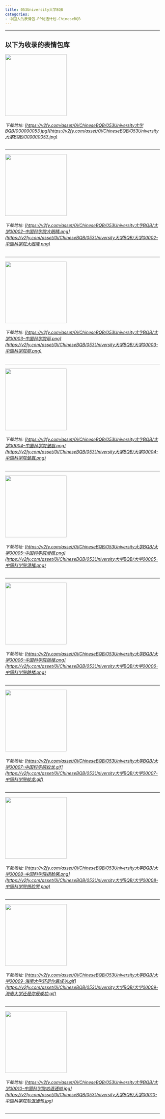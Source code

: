 ```yaml
---
title: 053University大学BQB
categories:
- 中国人的表情包-PP制造计划-ChineseBQB
---
```


------
## 以下为收录的表情包库

<!-- more -->

<img height='200px' style='height:200px;'  src='https://v2fy.com/asset/0i/ChineseBQB/053University大学BQB/000000053.jpg' data-original='https://v2fy.com/asset/0i/ChineseBQB/053University大学BQB/000000053.jpg' /><br/><h6>下载地址: [https://v2fy.com/asset/0i/ChineseBQB/053University大学BQB/000000053.jpg](https://v2fy.com/asset/0i/ChineseBQB/053University大学BQB/000000053.jpg)</h6><hr/><img height='200px' style='height:200px;'  src='https://v2fy.com/asset/0i/ChineseBQB/053University大学BQB/大学00002-中国科学院大眼睛.png' data-original='https://v2fy.com/asset/0i/ChineseBQB/053University大学BQB/大学00002-中国科学院大眼睛.png' /><br/><h6>下载地址: [https://v2fy.com/asset/0i/ChineseBQB/053University大学BQB/大学00002-中国科学院大眼睛.png](https://v2fy.com/asset/0i/ChineseBQB/053University大学BQB/大学00002-中国科学院大眼睛.png)</h6><hr/><img height='200px' style='height:200px;'  src='https://v2fy.com/asset/0i/ChineseBQB/053University大学BQB/大学00003-中国科学院耶.png' data-original='https://v2fy.com/asset/0i/ChineseBQB/053University大学BQB/大学00003-中国科学院耶.png' /><br/><h6>下载地址: [https://v2fy.com/asset/0i/ChineseBQB/053University大学BQB/大学00003-中国科学院耶.png](https://v2fy.com/asset/0i/ChineseBQB/053University大学BQB/大学00003-中国科学院耶.png)</h6><hr/><img height='200px' style='height:200px;'  src='https://v2fy.com/asset/0i/ChineseBQB/053University大学BQB/大学00004-中国科学院皱眉.png' data-original='https://v2fy.com/asset/0i/ChineseBQB/053University大学BQB/大学00004-中国科学院皱眉.png' /><br/><h6>下载地址: [https://v2fy.com/asset/0i/ChineseBQB/053University大学BQB/大学00004-中国科学院皱眉.png](https://v2fy.com/asset/0i/ChineseBQB/053University大学BQB/大学00004-中国科学院皱眉.png)</h6><hr/><img height='200px' style='height:200px;'  src='https://v2fy.com/asset/0i/ChineseBQB/053University大学BQB/大学00005-中国科学院滑稽.png' data-original='https://v2fy.com/asset/0i/ChineseBQB/053University大学BQB/大学00005-中国科学院滑稽.png' /><br/><h6>下载地址: [https://v2fy.com/asset/0i/ChineseBQB/053University大学BQB/大学00005-中国科学院滑稽.png](https://v2fy.com/asset/0i/ChineseBQB/053University大学BQB/大学00005-中国科学院滑稽.png)</h6><hr/><img height='200px' style='height:200px;'  src='https://v2fy.com/asset/0i/ChineseBQB/053University大学BQB/大学00006-中国科学院跳楼.png' data-original='https://v2fy.com/asset/0i/ChineseBQB/053University大学BQB/大学00006-中国科学院跳楼.png' /><br/><h6>下载地址: [https://v2fy.com/asset/0i/ChineseBQB/053University大学BQB/大学00006-中国科学院跳楼.png](https://v2fy.com/asset/0i/ChineseBQB/053University大学BQB/大学00006-中国科学院跳楼.png)</h6><hr/><img height='200px' style='height:200px;'  src='https://v2fy.com/asset/0i/ChineseBQB/053University大学BQB/大学00007-中国科学院蛟龙.gif' data-original='https://v2fy.com/asset/0i/ChineseBQB/053University大学BQB/大学00007-中国科学院蛟龙.gif' /><br/><h6>下载地址: [https://v2fy.com/asset/0i/ChineseBQB/053University大学BQB/大学00007-中国科学院蛟龙.gif](https://v2fy.com/asset/0i/ChineseBQB/053University大学BQB/大学00007-中国科学院蛟龙.gif)</h6><hr/><img height='200px' style='height:200px;'  src='https://v2fy.com/asset/0i/ChineseBQB/053University大学BQB/大学00008-中国科学院捂脸哭.png' data-original='https://v2fy.com/asset/0i/ChineseBQB/053University大学BQB/大学00008-中国科学院捂脸哭.png' /><br/><h6>下载地址: [https://v2fy.com/asset/0i/ChineseBQB/053University大学BQB/大学00008-中国科学院捂脸哭.png](https://v2fy.com/asset/0i/ChineseBQB/053University大学BQB/大学00008-中国科学院捂脸哭.png)</h6><hr/><img height='200px' style='height:200px;'  src='https://v2fy.com/asset/0i/ChineseBQB/053University大学BQB/大学00009-海南大学还是你最成功.gif' data-original='https://v2fy.com/asset/0i/ChineseBQB/053University大学BQB/大学00009-海南大学还是你最成功.gif' /><br/><h6>下载地址: [https://v2fy.com/asset/0i/ChineseBQB/053University大学BQB/大学00009-海南大学还是你最成功.gif](https://v2fy.com/asset/0i/ChineseBQB/053University大学BQB/大学00009-海南大学还是你最成功.gif)</h6><hr/><img height='200px' style='height:200px;'  src='https://v2fy.com/asset/0i/ChineseBQB/053University大学BQB/大学00010-中国科学院劝退通知.jpg' data-original='https://v2fy.com/asset/0i/ChineseBQB/053University大学BQB/大学00010-中国科学院劝退通知.jpg' /><br/><h6>下载地址: [https://v2fy.com/asset/0i/ChineseBQB/053University大学BQB/大学00010-中国科学院劝退通知.jpg](https://v2fy.com/asset/0i/ChineseBQB/053University大学BQB/大学00010-中国科学院劝退通知.jpg)</h6><hr/>